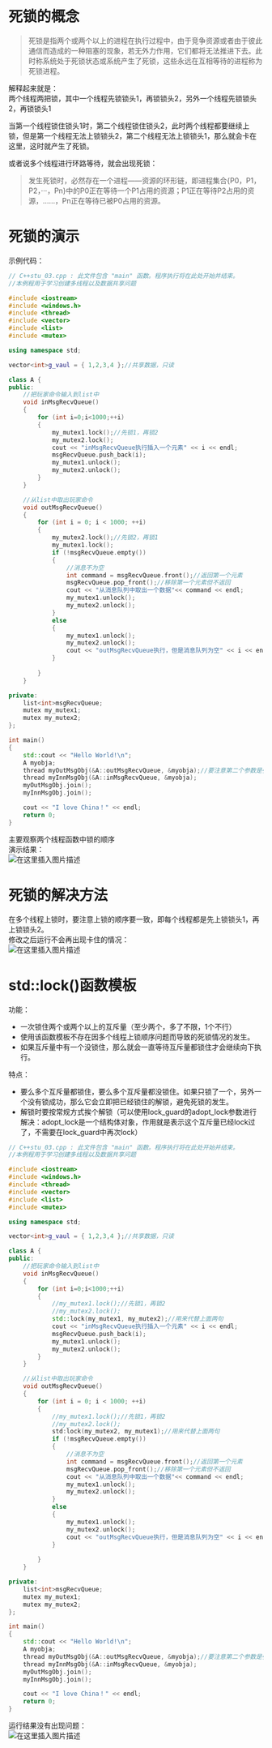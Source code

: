 # 死锁的概念

> 死锁是指两个或两个以上的进程在执行过程中，由于竞争资源或者由于彼此通信而造成的一种阻塞的现象，若无外力作用，它们都将无法推进下去。此时称系统处于死锁状态或系统产生了死锁，这些永远在互相等待的进程称为死锁进程。

解释起来就是：  
两个线程两把锁，其中一个线程先锁锁头1，再锁锁头2，另外一个线程先锁锁头2，再锁锁头1

当第一个线程锁住锁头1时，第二个线程锁住锁头2，此时两个线程都要继续上锁，但是第一个线程无法上锁锁头2，第二个线程无法上锁锁头1，那么就会卡在这里，这时就产生了死锁。

或者说多个线程进行环路等待，就会出现死锁：

> 发生死锁时，必然存在一个进程——资源的环形链，即进程集合{P0，P1，P2，···，Pn}中的P0正在等待一个P1占用的资源；P1正在等待P2占用的资源，……，Pn正在等待已被P0占用的资源。

# 死锁的演示

示例代码：

```cpp
// C++stu_03.cpp : 此文件包含 "main" 函数。程序执行将在此处开始并结束。
//本例程用于学习创建多线程以及数据共享问题

#include <iostream>
#include <windows.h>
#include <thread>
#include <vector>
#include <list>
#include <mutex>

using namespace std;

vector<int>g_vaul = { 1,2,3,4 };//共享数据，只读

class A {
public:
	//把玩家命令输入到list中
	void inMsgRecvQueue()
	{
		for (int i=0;i<1000;++i)
		{
			my_mutex1.lock();//先锁1，再锁2
			my_mutex2.lock();
			cout << "inMsgRecvQueue执行插入一个元素" << i << endl;
			msgRecvQueue.push_back(i);
			my_mutex1.unlock();
			my_mutex2.unlock();
		}
	}

	//从list中取出玩家命令
	void outMsgRecvQueue()
	{
		for (int i = 0; i < 1000; ++i)
		{
			my_mutex2.lock();//先锁2，再锁1
			my_mutex1.lock();
			if (!msgRecvQueue.empty())
			{
				//消息不为空
				int command = msgRecvQueue.front();//返回第一个元素
				msgRecvQueue.pop_front();//移除第一个元素但不返回
				cout << "从消息队列中取出一个数据"<< command << endl;
				my_mutex1.unlock();
				my_mutex2.unlock();
			}
			else
			{
				my_mutex1.unlock();
				my_mutex2.unlock();
				cout << "outMsgRecvQueue执行，但是消息队列为空" << i << endl;
			}
		
		}
	}

private:
	list<int>msgRecvQueue;
	mutex my_mutex1;
	mutex my_mutex2;
};

int main()
{
    std::cout << "Hello World!\n";
	A myobja;
	thread myOutMsgObj(&A::outMsgRecvQueue, &myobja);//要注意第二个参数是引用才能保证线程中使用的是同一个对象
	thread myInnMsgObj(&A::inMsgRecvQueue, &myobja);	
	myOutMsgObj.join();
	myInnMsgObj.join();

	cout << "I love China！" << endl;
	return 0;
}

```

主要观察两个线程函数中锁的顺序  
演示结果：  
![在这里插入图片描述](vx_images/239500113259764.png)

# 死锁的解决方法

在多个线程上锁时，要注意上锁的顺序要一致，即每个线程都是先上锁锁头1，再上锁锁头2。  
修改之后运行不会再出现卡住的情况：  
![在这里插入图片描述](vx_images/238110113234745.png)

# std::lock()函数模板

功能：

*   一次锁住两个或两个以上的互斥量（至少两个，多了不限，1个不行）
*   使用该函数模板不存在因多个线程上锁顺序问题而导致的死锁情况的发生。
*   如果互斥量中有一个没锁住，那么就会一直等待互斥量都锁住才会继续向下执行。

特点：

*   要么多个互斥量都锁住，要么多个互斥量都没锁住。如果只锁了一个，另外一个没有锁成功，那么它会立即把已经锁住的解锁，避免死锁的发生。
*   解锁时要按常规方式挨个解锁（可以使用lock\_guard的adopt\_lock参数进行解决：adopt\_lock是一个结构体对象，作用就是表示这个互斥量已经lock过了，不需要在lock\_guard中再次lock）

```cpp
// C++stu_03.cpp : 此文件包含 "main" 函数。程序执行将在此处开始并结束。
//本例程用于学习创建多线程以及数据共享问题

#include <iostream>
#include <windows.h>
#include <thread>
#include <vector>
#include <list>
#include <mutex>

using namespace std;

vector<int>g_vaul = { 1,2,3,4 };//共享数据，只读

class A {
public:
	//把玩家命令输入到list中
	void inMsgRecvQueue()
	{
		for (int i=0;i<1000;++i)
		{
			//my_mutex1.lock();//先锁1，再锁2
			//my_mutex2.lock();
			std::lock(my_mutex1, my_mutex2);//用来代替上面两句
			cout << "inMsgRecvQueue执行插入一个元素" << i << endl;
			msgRecvQueue.push_back(i);
			my_mutex1.unlock();
			my_mutex2.unlock();
		}
	}

	//从list中取出玩家命令
	void outMsgRecvQueue()
	{
		for (int i = 0; i < 1000; ++i)
		{
			//my_mutex1.lock();//先锁1，再锁2
			//my_mutex2.lock();
			std:lock(my_mutex2, my_mutex1);//用来代替上面两句
			if (!msgRecvQueue.empty())
			{
				//消息不为空
				int command = msgRecvQueue.front();//返回第一个元素
				msgRecvQueue.pop_front();//移除第一个元素但不返回
				cout << "从消息队列中取出一个数据"<< command << endl;
				my_mutex1.unlock();
				my_mutex2.unlock();
			}
			else
			{
				my_mutex1.unlock();
				my_mutex2.unlock();
				cout << "outMsgRecvQueue执行，但是消息队列为空" << i << endl;
			}
		
		}
	}

private:
	list<int>msgRecvQueue;
	mutex my_mutex1;
	mutex my_mutex2;
};

int main()
{
    std::cout << "Hello World!\n";
	A myobja;
	thread myOutMsgObj(&A::outMsgRecvQueue, &myobja);//要注意第二个参数是引用才能保证线程中使用的是同一个对象
	thread myInnMsgObj(&A::inMsgRecvQueue, &myobja);	
	myOutMsgObj.join();
	myInnMsgObj.join();

	cout << "I love China！" << endl;
	return 0;
}

```

运行结果没有出现问题：  
![在这里插入图片描述](vx_images/237040113261221.png)